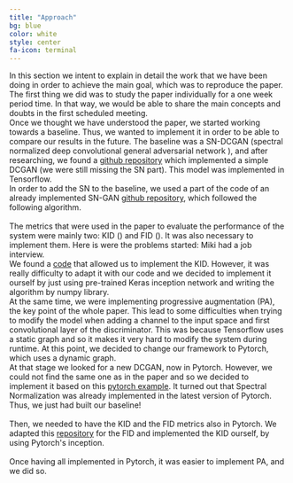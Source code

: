 ```yaml
---
title: "Approach"
bg: blue
color: white
style: center
fa-icon: terminal
---
```


<p style='text-align: justify;'>

In this section we intent to explain in detail the work that we have been doing in order to achieve the main goal, which was to reproduce the paper.
<br />
The first thing we did was to study the paper individually for a one week period time. In that way, we would be able to share the main concepts and doubts in the first scheduled meeting.
<br />
Once we thought we have understood the paper, we started working towards a baseline. Thus, we wanted to implement it in order to be able to compare our results in the future. The baseline was a SN-DCGAN  (spectral normalized deep convolutional general adversarial network ), and after researching, we found a <a href="https://github.com/minhnhat93/tf-SNDCGAN">github repository</a> which implemented a simple DCGAN (we were still missing the SN part). This model was implemented in Tensorflow.
<br />
In order to add the SN to the baseline, we used a part of the code of an already implemented SN-GAN <a href="https://github.com/taki0112/Spectral_Normalization-Tensorflow">github repository</a>, which followed the following algorithm.
<br />
<br />
The metrics that were used in the paper to evaluate the performance of the system were mainly two: KID () and FID (). It was also necessary to implement them. Here is were the problems started: Miki had a job interview.
<br />
We found a <a href="https://github.com/google/compare_gan/tree/master/compare_gan/src">code</a> that allowed us to implement the KID. However, it was really difficulty to adapt it with our code and we decided to implement it ourself by just using pre-trained Keras inception network and writing the algorithm by numpy library.
<br />
At the same time, we were implementing progressive augmentation (PA), the key point of the whole paper. This lead to some difficulties when trying to modify the model when adding a channel to the input space and first convolutional layer of the discriminator. This was because Tensorflow uses a static graph and so it makes it very hard to modify the system during runtime. At this point, we decided to change our framework to Pytorch, which uses a dynamic graph.
<br />
At that stage we looked for a new DCGAN, now in Pytorch. However, we could not find the same one as in the paper and so we decided to implement it based on this <a href="https://pytorch.org/tutorials/beginner/dcgan_faces_tutorial.html">pytorch example</a>. It turned out that Spectral Normalization was already implemented in the latest version of Pytorch. Thus, we just had built our baseline!
<br />
<br />
Then, we needed to have the KID and the FID metrics also in Pytorch. We adapted this <a href="https://github.com/mseitzer/pytorch-fid">repository</a> for the FID and implemented the KID ourself, by using Pytorch's inception.
<br />
<br />
Once having all implemented in Pytorch, it was easier to implement PA, and we did so.
<br />
</p>

<!-- <img src="./assets/algorithm.jpeg" alt="Spectral normalization"/> -->
